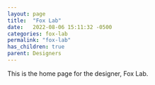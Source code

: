 ```yaml
---
layout: page
title:  "Fox Lab"
date:   2022-08-06 15:11:32 -0500
categories: fox-lab
permalink: "fox-lab"
has_children: true
parent: Designers
---
```

This is the home page for the designer, Fox Lab.
